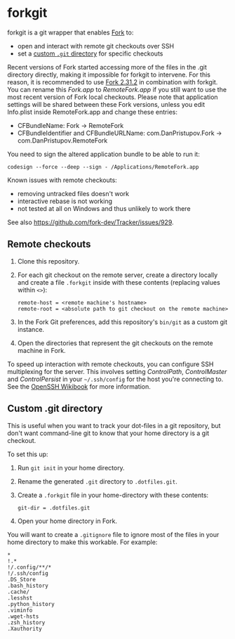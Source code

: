 forkgit
=======

forkgit is a git wrapper that enables [Fork](https://fork.dev/) to:
- open and interact with remote git checkouts over SSH
- set a [custom `.git` directory](https://git-scm.com/docs/git#Documentation/git.txt---git-dirltpathgt)
  for specific checkouts

Recent versions of Fork started accessing more of the files in the .git directory directly, making it impossible for forkgit to intervene. For this reason, it is recommended to use [Fork 2.31.2](https://cdn.fork.dev/mac/Fork-2.31.2.dmg) in combination with forkgit. You can rename this _Fork.app_ to _RemoteFork.app_ if you still want to use the most recent version of Fork local checkouts. Please note that application settings will be shared between these Fork versions, unless you edit Info.plist inside RemoteFork.app and change these entries:
- CFBundleName: Fork &rarr; RemoteFork
- CFBundleIdentifier and CFBundleURLName: com.DanPristupov.Fork &rarr; com.DanPristupov.RemoteFork

You need to sign the altered application bundle to be able to run it:
```
codesign --force --deep --sign - /Applications/RemoteFork.app
```

Known issues with remote checkouts:
- removing untracked files doesn't work
- interactive rebase is not working
- not tested at all on Windows and thus unlikely to work there

See also https://github.com/fork-dev/Tracker/issues/929.


Remote checkouts
----------------

1. Clone this repository.

2. For each git checkout on the remote server, create a directory locally and
   create a file `.forkgit` inside with these contents (replacing values within
   `<>`):
   ```
   remote-host = <remote machine's hostname>
   remote-root = <absolute path to git checkout on the remote machine>
   ```

4. In the Fork Git preferences, add this repository's `bin/git` as a custom git
   instance.

5. Open the directories that represent the git checkouts on the remote machine
   in Fork.


To speed up interaction with remote checkouts, you can configure SSH multiplexing
for the server. This involves setting _ControlPath_, _ControlMaster_ and _ControlPersist_
in your `~/.ssh/config` for the host you're connecting to. See the [OpenSSH Wikibook](https://en.wikibooks.org/wiki/OpenSSH/Cookbook/Multiplexing#Setting_Up_Multiplexing)
for more information.


Custom .git directory
---------------------

This is useful when you want to track your dot-files in a git repository, but
don't want command-line git to know that your home directory is a git checkout.

To set this up:

1. Run `git init` in your home directory.

2. Rename the generated `.git` directory to `.dotfiles.git`.

3. Create a `.forkgit` file in your home-directory with these contents:
   ```
   git-dir = .dotfiles.git
   ```

4. Open your home directory in Fork.

You will want to create a `.gitignore` file to ignore most of the files in your
home directory to make this workable. For example:

```
*
!.*
!/.config/**/*
!/.ssh/config
.DS_Store
.bash_history
.cache/
.lesshst
.python_history
.viminfo
.wget-hsts
.zsh_history
.Xauthority
```
